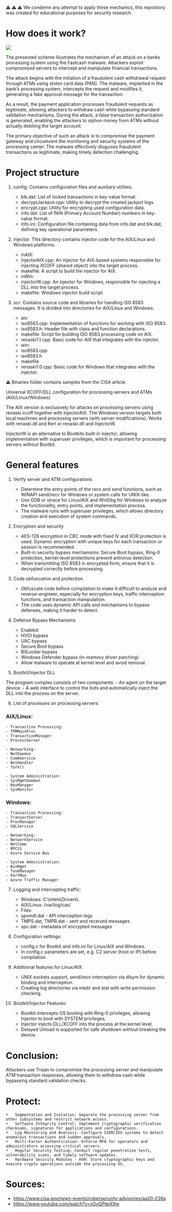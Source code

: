 ⚠️ ⚠️ ⚠️ We condemn any attempt to apply these mechanics, this repository was created for educational purposes for security research.
# How does it work?
![](./scr/symantec-fastcashnov2018.jpg)

The presented scheme illustrates the mechanism of an attack on a banks processing system using the Fastcash malware. Attackers exploit compromised servers to intercept and manipulate financial transactions.

The attack begins with the initiation of a fraudulent cash withdrawal request through ATMs using stolen card data (PAN). The malware, implanted in the bank’s processing system, intercepts the request and modifies it, generating a fake approval message for the transaction.

As a result, the payment application processes fraudulent requests as legitimate, allowing attackers to withdraw cash while bypassing standard validation mechanisms. During the attack, a false transaction authorization is generated, enabling the attackers to siphon money from ATMs without actually debiting the target account.

The primary objective of such an attack is to compromise the payment gateway and circumvent the monitoring and security systems of the processing center. The malware effectively disguises fraudulent transactions as legitimate, making timely detection challenging.

# Project structure
1. config: 
Contains configuration files and auxiliary utilities.
	- blk.dat: List of locked transactions in key-value format.
	- decryptJackpot.cpp: Utility to decrypt the created jackpot logs.
	- encrypt.cpp: Utility for encrypting used configuration data.
	- info.dat: List of PAN (Primary Account Number) numbers in key-value format.
	- info.ini: Configuration file containing data from info.dat and blk.dat, defining key operational parameters.

2. injector: 
This directory contains injector code for the AIX/Linux and Windows platforms.
	- inAIX:
	- injectorAIX.cpp: An injector for AIX-based systems responsible for injecting XCOFF (shared object) into the target process.
	- makefile: A script to build the injector for AIX.
	- inWin:
	- injectorW.cpp: An injector for Windows, responsible for injecting a DLL into the target process.
	- makefile: Windows injector build script.

3. scr: 
Contains source code and libraries for handling ISO 8583 messages. It is divided into directories for AIX/Linux and Windows.
	- aix:
	- iso8583.cpp: Implementation of functions for working with ISO 8583.
	- iso8583.h: Header file with class and function declarations.
	- makefile: Script for building ISO 8583 processing code on AIX.
	- renaski1.1.cpp: Basic code for AIX that integrates with the injector.
	- win:
	- iso8583.cpp
	- iso8583.h
	- makefile
	- renaski1.0.cpp: Basic code for Windows that integrates with the injector.

⚠️ Binaries folder contains samples from the CISA article.

Universal XCOFF/DLL configuration for processing servers and ATMs (AIX/Linux/Windows)

The AIX version is exclusively for attacks on processing servers using renaski.xcoff together with InjectorAIX. The Windows version targets both local machines and processing servers (with server modifications). Works with renaski.dll and Kerl or renaski.dll and InjectorW.

InjectorW is an alternative to Bootkits built-in injector, allowing implementation with superuser privileges, which is important for processing servers without Bootkit.

# General features

1. Verify server and ATM configurations
	- Determine the entry points of the recv and send functions, such as WINAPI send/recv for Windows or system calls for UNIX-like.
	- Use GDB or strace for Linux/AIX and WinDbg for Windows to analyze the functionality, entry points, and implementation process.
	- The malware runs with superuser privileges, which allows directory creation and execution of system commands.

2. Encryption and security
	- AES-128 encryption in CBC mode with fixed IV and XOR protection is used. Dynamic encryption with unique keys for each transaction or session is recommended.
	- Built-in security bypass mechanisms: Secure Boot bypass, Ring-0 protection, kernel-level protections prevent antivirus detection.
	- When transmitting ISO 8583 in encrypted form, ensure that it is decrypted correctly before processing.

3. Code obfuscation and protection
	- Obfuscate code before compilation to make it difficult to analyze and reverse-engineer, especially for encryption keys, traffic interception functions, and transaction manipulation.
	- The code uses dynamic API calls and mechanisms to bypass defenses, making it harder to detect.

4. Defense Bypass Mechanisms
	- Enabled:
	- HVCI bypass
	- UAC bypass
	- Secure Boot bypass
	- BitLocker bypass
	- Windows Defender bypass (in-memory driver patching)
	- Allow malware to operate at kernel level and avoid removal.

5. Bootkit/Injector DLL

The program complex consists of two components:
	- An agent on the target device.
	- A web interface to control the bots and automatically inject the DLL into the process on the server.

6. List of processes on processing servers: 

### AIX/Linux:
	- Transaction Processing:
	- TPMMainProc
	- TransactionManager
	- ProcessServer
 
	- Networking:
	- NetDaemon
	- CommService
	- NetHandler
	- fork()
 
	- System Administration:
	- SysMgmtDaemon
	- ResManager
	- SysMonitor

### Windows:
	- Transaction Processing:
	- TransactServer
	- ProcManager
	- SQLService
 
	- Networking:
	- NetworkService
	- NetComm
	- RPCSS
	- Azure Service Bus
 
	- System Administration:
	- WinMgmt
	- TaskManager
	- PerfMon
	- Azure Traffic Manager
	

7. Logging and intercepting traffic:
	- Windows: C:\intels\Drivers\\.
	- AIX/Linux: /var/log/cas/
	- Files:
	- spvmdl.dat - API interception logs
	- TMPS.dat, TMPR.dat - sent and received messages
	- spc.dat - metadata of encrypted messages

8. Configuration settings:
	- config.c for Bootkit and info.ini for Linux/AIX and Windows.
	- In config.c parameters are set, e.g. C2 server (host or IP) before compilation.
9. Additional features for Linux/AIX:
	- UNIX sockets support, send/recv interception via dlsym for dynamic binding and interception.
	- Creating log directories via mkdir and stat with write permission checking.

10. Bootkit/Injector Features:
	- Bootkit intercepts OS booting with Ring-0 privileges, allowing Injector to boot with SYSTEM privileges.
	- Injector injects DLL/XCOFF into the process at the kernel level.
	- Delayed Unload is supported for safe shutdown without breaking the device.

# Conclusion: 
Attackers use Trojan to compromise the processing server and manipulate ATM transaction responses, allowing them to withdraw cash while bypassing standard validation checks.

# Protect:

	•	Segmentation and Isolation: Separate the processing server from other subsystems and restrict network access.
	•	Software Integrity Control: Implement cryptographic verification checksums, signatures for applications and configurations.
	•	Log Monitoring and Analysis: Configure SIEM/IDS systems to detect anomalous transactions and sudden approvals.
	•	Multi-Factor Authentication: Enforce MFA for operators and administrators accessing critical servers.
	•	Regular Security Testing: Conduct regular penetration tests, vulnerability scans, and timely software updates.
	•	Hardware Security Modules - HSM: Store cryptographic keys and execute crypto operations outside the processing OS.
 
 # Sources: 
 - https://www.cisa.gov/news-events/cybersecurity-advisories/aa20-239a
 - https://www.youtube.com/watch?v=zGvQPtejX9w
   
